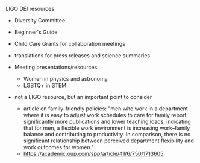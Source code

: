 LIGO DEI resources

* Diversity Committee
* Beginner's Guide
* Child Care Grants for collaboration meetings
* translations for press releases and science summaries

* Meeting presentations/resources:
  * Women in physics and astronomy
  * LGBTQ+ in STEM
  
* not a LIGO resource, but an important point to consider
  * article on family-friendly policies: "men who work in a department where it is easy to adjust work schedules to care for family report significantly more publications and lower teaching loads, indicating that for men, a flexible work environment is increasing work–family balance and contributing to productivity. In comparison, there is no significant relationship between perceived department flexibility and work outcomes for women." 
  * https://academic.oup.com/spp/article/41/6/750/1713605
